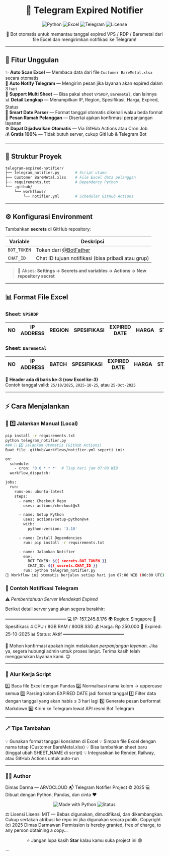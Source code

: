 <h1 align="center">🤖 Telegram Expired Notifier</h1>

<p align="center">
  <img src="https://img.shields.io/badge/Python-3.10+-blue?logo=python&logoColor=white" alt="Python">
  <img src="https://img.shields.io/badge/Excel-Automation-success?logo=microsoft-excel&logoColor=white" alt="Excel">
  <img src="https://img.shields.io/badge/Telegram-Bot-blue?logo=telegram&logoColor=white" alt="Telegram">
  <img src="https://img.shields.io/github/license/DimasDarma11/telegram-expired-notifier?color=lightgrey" alt="License">
</p>

<p align="center">
  🔔 Bot otomatis untuk memantau tanggal expired VPS / RDP / Baremetal dari file Excel dan mengirimkan notifikasi ke Telegram!
</p>

---

## 🚀 Fitur Unggulan

✨ **Auto Scan Excel** — Membaca data dari file `Customer BareMetal.xlsx` secara otomatis  
🤖 **Auto Notify Telegram** — Mengirim pesan jika layanan akan expired dalam 3 hari  
💾 **Support Multi Sheet** — Bisa pakai sheet `VPSRDP`, `Baremetal`, dan lainnya  
📊 **Detail Lengkap** — Menampilkan IP, Region, Spesifikasi, Harga, Expired, Status  
🧠 **Smart Date Parser** — Format tanggal otomatis dikenali walau beda format  
💬 **Pesan Ramah Pelanggan** — Disertai ajakan konfirmasi perpanjangan layanan  
⚙️ **Dapat Dijadwalkan Otomatis** — Via GitHub Actions atau Cron Job  
💰 **Gratis 100%** — Tidak butuh server, cukup GitHub & Telegram Bot  

---


## 📁 Struktur Proyek

```bash
telegram-expired-notifier/
├── telegram_notifier.py       # Script utama
├── Customer BareMetal.xlsx    # File Excel data pelanggan
├── requirements.txt           # Dependency Python
└── .github/
    └── workflows/
        └── notifier.yml       # Scheduler GitHub Actions
```

---

## ⚙️ Konfigurasi Environment

Tambahkan **secrets** di GitHub repository:

| Variable | Deskripsi |
|-----------|------------|
| `BOT_TOKEN` | Token dari [@BotFather](https://t.me/BotFather) |
| `CHAT_ID` | Chat ID tujuan notifikasi (bisa pribadi atau grup) |

> 📍 Akses: **Settings → Secrets and variables → Actions → New repository secret**

---

## 📊 Format File Excel

### Sheet: `VPSRDP`
| NO | IP ADDRESS | REGION | SPESIFIKASI | EXPIRED DATE | HARGA | STATUS |
|----|-------------|---------|--------------|---------------|--------|--------|

### Sheet: `Baremetal`
| NO | IP ADDRESS | BATCH | SPESIFIKASI | EXPIRED DATE | HARGA | STATUS |
|----|-------------|--------|--------------|---------------|--------|--------|

📝 **Header ada di baris ke-3 (row Excel ke-3)**  
Contoh tanggal valid: `25/10/2025`, `2025-10-25`, atau `25-Oct-2025`

---

## ⚡ Cara Menjalankan

### 🔹 1️⃣ Jalankan Manual (Local)
```bash
pip install -r requirements.txt
python telegram_notifier.py
### 🔹 2️⃣ Jalankan Otomatis (GitHub Actions)
Buat file .github/workflows/notifier.yml seperti ini:

on:
  schedule:
    - cron: '0 0 * * *'  # Tiap hari jam 07:00 WIB
  workflow_dispatch:

jobs:
  run:
    runs-on: ubuntu-latest
    steps:
      - name: Checkout Repo
        uses: actions/checkout@v3

      - name: Setup Python
        uses: actions/setup-python@v4
        with:
          python-version: '3.10'

      - name: Install Dependencies
        run: pip install -r requirements.txt

      - name: Jalankan Notifier
        env:
          BOT_TOKEN: ${{ secrets.BOT_TOKEN }}
          CHAT_ID: ${{ secrets.CHAT_ID }}
        run: python telegram_notifier.py
🕒 Workflow ini otomatis berjalan setiap hari jam 07:00 WIB (00:00 UTC).
```

### 📩 Contoh Notifikasi Telegram

⚠️ *Pemberitahuan Server Mendekati Expired*

Berikut detail server yang akan segera berakhir:

━━━━━━━━━━━━━━━━━━━━━━━
💻 IP: 157.245.8.176
🌍 Region: Singapore
🧩 Spesifikasi: 4 CPU / 8GB RAM / 80GB SSD
💰 Harga: Rp 250.000
📅 Expired: 25-10-2025
📊 Status: Aktif
━━━━━━━━━━━━━━━━━━━━━━━

🙏 Mohon konfirmasi apakah ingin melakukan *perpanjangan layanan*.
Jika ya, segera hubungi admin untuk proses lanjut.
Terima kasih telah menggunakan layanan kami. 😊

---

### 🧠 Alur Kerja Script
1️⃣ Baca file Excel dengan Pandas
2️⃣ Normalisasi nama kolom → uppercase semua
3️⃣ Parsing kolom EXPIRED DATE jadi format tanggal
4️⃣ Filter data dengan tanggal yang akan habis ≤ 3 hari lagi
5️⃣ Generate pesan berformat Markdown
6️⃣ Kirim ke Telegram lewat API resmi Bot Telegram

---

### 🪄 Tips Tambahan
💡 Gunakan format tanggal konsisten di Excel
💡 Simpan file Excel dengan nama tetap (Customer BareMetal.xlsx)
💡 Bisa tambahkan sheet baru (tinggal ubah SHEET_NAME di script)
💡 Integrasikan ke Render, Railway, atau GitHub Actions untuk auto-run

---

### 🧑‍💻 Author
Dimas Darma — ARVOCLOUD
📬 Telegram Notifier Project © 2025
💻 Dibuat dengan Python, Pandas, dan cinta ❤️

<p align="center"> <img src="https://img.shields.io/badge/Made%20With-Python-3776AB?logo=python&logoColor=white" alt="Made with Python"> <img src="https://img.shields.io/badge/Status-Aktif-success?style=flat-square" alt="Status"> </p>
⚖️ Lisensi
Lisensi MIT — Bebas digunakan, dimodifikasi, dan dikembangkan.
Cukup sertakan atribusi ke repo ini jika digunakan secara publik.
Copyright (c) 2025 Dimas Darmawan
Permission is hereby granted, free of charge, to any person obtaining a copy...
<p align="center"> ⭐️ Jangan lupa kasih <b>Star</b> kalau kamu suka project ini 😄 </p> ```
